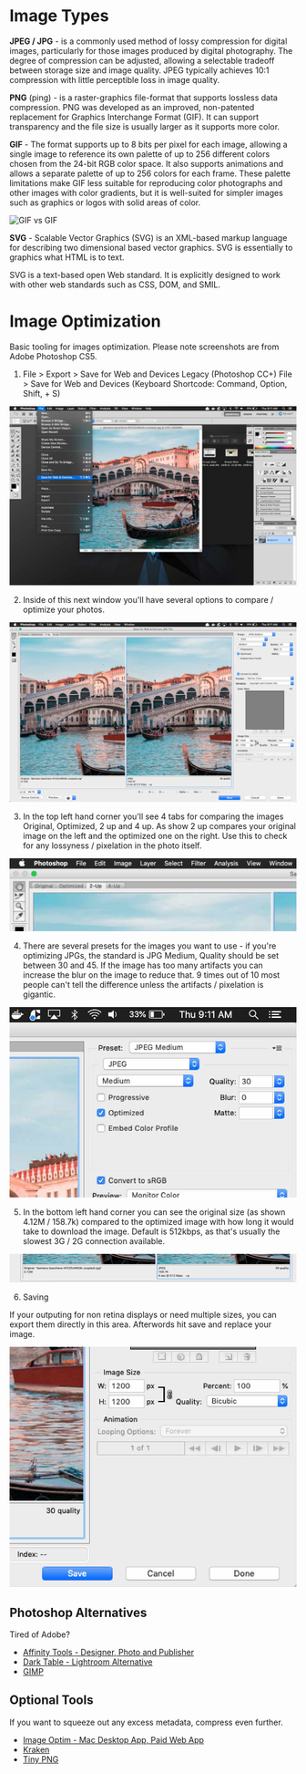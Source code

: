 # Image Types

**JPEG / JPG** - is a commonly used method of lossy compression for digital images, particularly for those images produced by digital photography. The degree of compression can be adjusted, allowing a selectable tradeoff between storage size and image quality. JPEG typically achieves 10:1 compression with little perceptible loss in image quality.

**PNG** (ping) - is a raster-graphics file-format that supports lossless data compression. PNG was developed as an improved, non-patented replacement for Graphics Interchange Format (GIF). It can support transparency and the file size is usually larger as it supports more color.

**GIF** - The format supports up to 8 bits per pixel for each image, allowing a single image to reference its own palette of up to 256 different colors chosen from the 24-bit RGB color space. It also supports animations and allows a separate palette of up to 256 colors for each frame. These palette limitations make GIF less suitable for reproducing color photographs and other images with color gradients, but it is well-suited for simpler images such as graphics or logos with solid areas of color.


![GIF vs GIF](https://i.imgur.com/su6iDFe.gif "Logo Title Text 1")

**SVG** - Scalable Vector Graphics (SVG) is an XML-based markup language for describing two dimensional based  vector graphics. SVG is essentially to graphics what HTML is to text.

SVG is a text-based open Web standard. It is explicitly designed to work with other web standards such as CSS, DOM, and SMIL.


# Image Optimization

Basic tooling for images optimization. Please note screenshots are from Adobe Photoshop CS5.


1. File > Export > Save for Web and Devices Legacy (Photoshop CC+)
File > Save for Web and Devices
(Keyboard Shortcode: Command, Option, Shift, + S)

![Step One](screenshots/step-one.jpg)

2. Inside of this next window you'll have several options to compare / optimize your photos.

![Step Two](screenshots/step-two.jpg)

3. In the top left hand corner you'll see 4 tabs for comparing the images Original, Optimized, 2 up and 4 up. As show 2 up compares your original image on the left and the optimized one on the right. Use this to check for any lossyness / pixelation in the photo itself.

![Tabs](screenshots/tabs.jpg)

4. There are several presets for the images you want to use - if you're optimizing JPGs, the standard is JPG Medium, Quality should be set between 30 and 45. If the image has too many artifacts you can increase the blur on the image to reduce that. 9 times out of 10 most people can't tell the difference unless the artifacts / pixelation is gigantic.

![Presets](screenshots/presets.jpg)

5. In the bottom left hand corner you can see the original size (as shown 4.12M / 158.7k) compared to the optimized image with how long it would take to download the image. Default is 512kbps, as that's usually the slowest 3G / 2G connection available.

![Size Comparisons](screenshots/size-comparison.jpg)


6. Saving

If your outputing for non retina displays or need multiple sizes, you can export them directly in this area. Afterwords hit save and replace your image.

![Image scale and saving](screenshots/image-scale-and-save.jpg)


## Photoshop Alternatives

Tired of Adobe?

* [Affinity Tools - Designer, Photo and Publisher](https://affinity.serif.com/en-us/)
* [Dark Table - Lightroom Alternative](http://darktable.org/)
* [GIMP](https://www.gimp.org/)

## Optional Tools

If you want to squeeze out any excess metadata, compress even further.

* [Image Optim - Mac Desktop App, Paid Web App](https://imageoptim.com/mac)
* [Kraken](https://kraken.io/)
* [Tiny PNG](https://tinypng.com/)